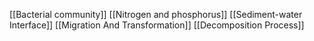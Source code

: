 [[Bacterial community]]
[[Nitrogen and phosphorus]]
[[Sediment-water Interface]]
[[Migration And Transformation]]
[[Decomposition Process]]
